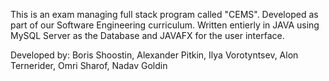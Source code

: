 This is an exam managing full stack program called "CEMS". 
Developed as part of our Software Engineering curriculum.
Written entierly in JAVA using MySQL Server as the Database
and JAVAFX for the user interface.

Developed by:
Boris Shoostin,
Alexander Pitkin,
Ilya Vorotyntsev,
Alon Ternerider,
Omri Sharof,
Nadav Goldin
